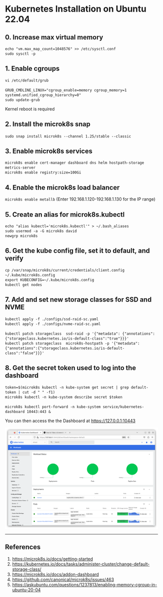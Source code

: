 # Kubernetes Installation on Ubuntu 22.04 

## 0. Increase max virtual memory

```
echo "vm.max_map_count=1048576" >> /etc/sysctl.conf
sudo sysctl -p
```

## 1. Enable cgroups
```
vi /etc/default/grub

GRUB_CMDLINE_LINUX="cgroup_enable=memory cgroup_memory=1 systemd.unified_cgroup_hierarchy=0"
sudo update-grub
```
Kernel reboot is required


## 2. Install the microk8s snap
`sudo snap install microk8s --channel 1.25/stable --classic`

## 3. Enable microk8s services
```
microk8s enable cert-manager dashboard dns helm hostpath-storage metrics-server
microk8s enable registry:size=100Gi
```

## 4. Enable the microk8s load balancer
`microk8s enable metallb`
(Enter 192.168.1.120-192.168.1.130 for the IP range)

## 5. Create an alias for microk8s.kubectl
```
echo "alias kubectl='microk8s.kubectl'" > ~/.bash_aliases
sudo usermod -a -G microk8s david
newgrp microk8s
```

## 6. Get the kube config file, set it to default, and verify
```
cp /var/snap/microk8s/current/credentials/client.config ~/.kube/microk8s.config
export KUBECONFIG=~/.kube/microk8s.config
kubectl get nodes
```

## 7. Add and set new storage classes for SSD and NVME
```
kubectl apply -f ./configs/ssd-raid-sc.yaml
kubectl apply -f ./configs/nvme-raid-sc.yaml

kubectl patch storageclass  ssd-raid -p '{"metadata": {"annotations":{"storageclass.kubernetes.io/is-default-class":"true"}}}'
kubectl patch storageclass  microk8s-hostpath -p '{"metadata": {"annotations":{"storageclass.kubernetes.io/is-default-class":"false"}}}'
```

## 8. Get the secret token used to log into the dashboard
```
token=$(microk8s kubectl -n kube-system get secret | grep default-token | cut -d " " -f1)
microk8s kubectl -n kube-system describe secret $token

microk8s kubectl port-forward -n kube-system service/kubernetes-dashboard 10443:443 &
```

You can then access the the Dashboard at https://127.0.0.1:10443

![K8s-Dashbaord.png](images%2FK8s-Dashbaord.png)


-------------------
References
-------------------
1. https://microk8s.io/docs/getting-started
2. https://kubernetes.io/docs/tasks/administer-cluster/change-default-storage-class/
3. https://microk8s.io/docs/addon-dashboard
4. https://github.com/canonical/microk8s/issues/463
5. https://askubuntu.com/questions/1237813/enabling-memory-cgroup-in-ubuntu-20-04
